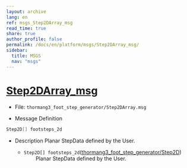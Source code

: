```yaml
---
layout: archive
lang: en
ref: msgs_Step2DArray_msg
read_time: true
share: true
author_profile: false
permalink: /docs/en/platform/msgs/Step2DArray_msg/
sidebar:
  title: MSGS
  nav: "msgs"
---
```


# [Step2DArray_msg](#step2darray-msg)

- File: `thormang3_foot_step_generator/Step2DArray.msg`

- Message Definition
 ```c
 Step2D[] footsteps_2d
 ```

- Description
Planar StepData defined by the User.

    * `Step2D[] footsteps_2d`([thormang3_foot_step_generator/Step2D])
&emsp;&emsp; Planar StepData defined by the User.


[thormang3_foot_step_generator/Step2D]: /docs/en/popup/Step2D.msg/
